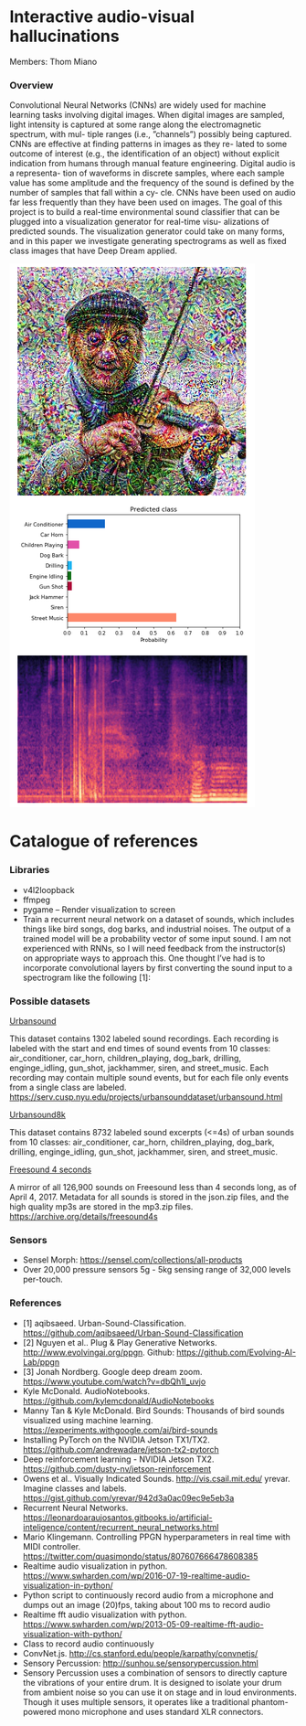 # Interactive audio-visual hallucinations
Members: Thom Miano

### Overview

Convolutional Neural Networks (CNNs) are widely used for machine learning tasks involving digital images. When digital images are sampled, light intensity is captured at some range along the electromagnetic spectrum, with mul- tiple ranges (i.e., ”channels”) possibly being captured. CNNs are effective at finding patterns in images as they re- lated to some outcome of interest (e.g., the identification of an object) without explicit indication from humans through manual feature engineering. Digital audio is a representa- tion of waveforms in discrete samples, where each sample value has some amplitude and the frequency of the sound is defined by the number of samples that fall within a cy- cle. CNNs have been used on audio far less frequently than they have been used on images. The goal of this project is to build a real-time environmental sound classifier that can be plugged into a visualization generator for real-time visu- alizations of predicted sounds. The visualization generator could take on many forms, and in this paper we investigate generating spectrograms as well as fixed class images that have Deep Dream applied.

![diagram.png](./manuscript/figures/output_example_music.png)

# Catalogue of references

### Libraries

 - v4l2loopback
 - ffmpeg
 - pygame – Render visualization to screen
 - Train a recurrent neural network on a dataset of sounds, which includes things like bird songs, dog barks, and industrial noises. The output of a trained model will be a probability vector of some input sound. I am not experienced with RNNs, so I will need feedback from the instructor(s) on appropriate ways to approach this. One thought I’ve had is to incorporate convolutional layers by first converting the sound input to a spectrogram like the following [1]:


### Possible datasets

<u>Urbansound</u>

This dataset contains 1302 labeled sound recordings. Each recording is labeled with the start and end times of sound events from 10 classes: air_conditioner, car_horn, children_playing, dog_bark, drilling, enginge_idling, gun_shot, jackhammer, siren, and street_music. Each recording may contain multiple sound events, but for each file only events from a single class are labeled.
https://serv.cusp.nyu.edu/projects/urbansounddataset/urbansound.html

<u>Urbansound8k</u>

This dataset contains 8732 labeled sound excerpts (<=4s) of urban sounds from 10 classes: air_conditioner, car_horn, children_playing, dog_bark, drilling, enginge_idling, gun_shot, jackhammer, siren, and street_music.

<u>Freesound 4 seconds </u>

A mirror of all 126,900 sounds on Freesound less than 4 seconds long, as of April 4, 2017. Metadata for all sounds is stored in the json.zip files, and the high quality mp3s are stored in the mp3.zip files.
https://archive.org/details/freesound4s

### Sensors
 - Sensel Morph: https://sensel.com/collections/all-products
  - Over 20,000 pressure sensors 5g - 5kg sensing range of 32,000 levels per-touch.

### References

 - [1] aqibsaeed. Urban-Sound-Classification. https://github.com/aqibsaeed/Urban-Sound-Classification
 - [2] Nguyen et al.. Plug & Play Generative Networks. http://www.evolvingai.org/ppgn. Github: https://github.com/Evolving-AI-Lab/ppgn
 - [3] Jonah Nordberg. Google deep dream zoom. https://www.youtube.com/watch?v=dbQh1I_uvjo 
 - Kyle McDonald. AudioNotebooks. https://github.com/kylemcdonald/AudioNotebooks
 - Manny Tan & Kyle McDonald. Bird Sounds: Thousands of bird sounds visualized using machine learning. https://experiments.withgoogle.com/ai/bird-sounds
 - Installing PyTorch on the NVIDIA Jetson TX1/TX2. https://github.com/andrewadare/jetson-tx2-pytorch
 - Deep reinforcement learning - NVIDIA Jetson TX2. https://github.com/dusty-nv/jetson-reinforcement
 - Owens et al.. Visually Indicated Sounds. http://vis.csail.mit.edu/
yrevar. Imagine classes and labels. https://gist.github.com/yrevar/942d3a0ac09ec9e5eb3a
 - Recurrent Neural Networks. https://leonardoaraujosantos.gitbooks.io/artificial-inteligence/content/recurrent_neural_networks.html
 - Mario Klingemann. Controlling PPGN hyperparameters in real time with MIDI controller. https://twitter.com/quasimondo/status/807607666478608385 
 - Realtime audio visualization in python. https://www.swharden.com/wp/2016-07-19-realtime-audio-visualization-in-python/ 
 - Python script to continuously record audio from a microphone and dumps out an image (20)fps, taking about 100 ms to record audio
 - Realtime fft audio visualization with python. https://www.swharden.com/wp/2013-05-09-realtime-fft-audio-visualization-with-python/ 
 - Class to record audio continuously 
 - ConvNet.js. http://cs.stanford.edu/people/karpathy/convnetjs/
 - Sensory Percussion: http://sunhou.se/sensorypercussion.html
  - Sensory Percussion uses a combination of sensors to directly capture the vibrations of your entire drum. It is designed to isolate your drum from ambient noise so you can use it on stage and in loud environments. Though it uses multiple sensors, it operates like a traditional phantom-powered mono microphone and uses standard XLR connectors.
